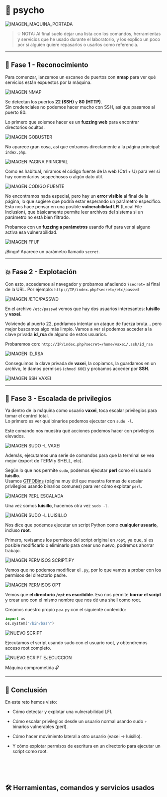 # 🧠 psycho

![IMAGEN_MAQUINA_PORTADA](./imagenes/portadaMaquina.png)
> 💡 NOTA:  Al final suelo dejar una lista con los comandos, herramientas y servicios que he usado durante el laboratorio, y los explico un poco por si alguien quiere repasarlos o usarlos como referencia.
---

## 🔎 Fase 1 - Reconocimiento

Para comenzar, lanzamos un escaneo de puertos con **nmap** para ver qué servicios están expuestos por la máquina.

![IMAGEN NMAP](./imagenes/nmap.png)

Se detectan los puertos **22 (SSH)** y **80 (HTTP)**.  
Sin credenciales no podemos hacer mucho con SSH, así que pasamos al puerto 80.

Lo primero que solemos hacer es un **fuzzing web** para encontrar directorios ocultos.

![IMAGEN GOBUSTER](./imagenes/fuzzingWEB.png)

No aparece gran cosa, así que entramos directamente a la página principal: `index.php`.

![IMAGEN PAGINA PRINCIPAL](./imagenes/imagenPrincipal.png)

Como es habitual, miramos el código fuente de la web (Ctrl + U) para ver si hay comentarios sospechosos o algún dato útil.

![IMAGEN CODIGO FUENTE](./imagenes/codigo.png)

No encontramos nada especial, pero hay un **error visible** al final de la página, lo que sugiere que podría estar esperando un parámetro específico. Esto nos hace pensar en una posible **vulnerabilidad LFI** (Local File Inclusion), que básicamente permite leer archivos del sistema si un parámetro no está bien filtrado.

Probamos con un **fuzzing a parámetros** usando ffuf para ver si alguno activa esa vulnerabilidad.

![IMAGEN FFUF](./imagenes/ffuf.png)

¡Bingo! Aparece un parámetro llamado `secret`.

---

## 💥 Fase 2 - Explotación

Con esto, accedemos al navegador y probamos añadiendo `?secret=` al final de la URL. Por ejemplo:
``
http://IP/index.php?secret=/etc/passwd
``

![IMAGEN /ETC/PASSWD](./imagenes/LFI_funciona.png)

En el archivo `/etc/passwd` vemos que hay dos usuarios interesantes: **luisillo** y **vaxei**.

Volviendo al puerto 22, podríamos intentar un ataque de fuerza bruta... pero mejor buscamos algo más limpio. Vamos a ver si podemos acceder a la clave privada **id_rsa** de alguno de estos usuarios.

Probaremos con:
``
http://IP/index.php?secret=/home/vaxei/.ssh/id_rsa
``

![IMAGEN ID_RSA](./imagenes/id_rsa_vaxei.png)

Conseguimos la clave privada de **vaxei**, la copiamos, la guardamos en un archivo, le damos permisos (`chmod 600`) y probamos acceder por **SSH**.

![IMAGEN SSH VAXEI](./imagenes/ssh1.png)

---

## 🧗 Fase 3 - Escalada de privilegios

Ya dentro de la máquina como usuario **vaxei**, toca escalar privilegios para tomar el control total.  
Lo primero es ver qué binarios podemos ejecutar con `sudo -l`.

Este comando nos muestra qué acciones podemos hacer con privilegios elevados.

![IMAGEN SUDO -L VAXEI](./imagenes/sudo-l_vaxei.png)

Además, ejecutamos una serie de comandos para que la terminal se vea mejor (export de TERM y SHELL, etc).

Según lo que nos permite `sudo`, podemos ejecutar **perl** como el usuario **luisillo**.  
Usamos [GTFOBins](https://gtfobins.github.io/) (página muy útil que muestra formas de escalar privilegios usando binarios comunes) para ver cómo explotar `perl`.

![IMAGEN PERL ESCALADA](./imagenes/login_luisillo.png)

Una vez somos **luisillo**, hacemos otra vez `sudo -l`.

![IMAGEN SUDO -L LUISILLO](./imagenes/sudo-l_luisillo.png)

Nos dice que podemos ejecutar un script Python como **cualquier usuario**, incluso **root**.

Primero, revisamos los permisos del script original en `/opt`, ya que, si es posible modificarlo o eliminarlo para crear uno nuevo, podremos ahorrar trabajo.

![IMAGEN PERMISOS SCRIPT.PY](./imagenes/permisosScript.png)

Vemos que no podemos modificar el `.py`, por lo que vamos a probar con los permisos del directorio padre. 

![IMAGEN PERMISOS OPT](./imagenes/permisos-directorio.png)

Vemos que **el directorio `/opt` es escribible**. Eso nos permite **borrar el script** y crear uno con el mismo nombre que nos dé una shell como root.

Creamos nuestro propio `paw.py` con el siguiente contenido:

```python
import os
os.system("/bin/bash")
```
![NUEVO SCRIPT](./imagenes/nuevoScript.png)

Ejecutamos el script usando sudo con el usuario root, y obtendremos acceso root completo.

![NUEVO SCRIPT EJECUCCION](./imagenes/ejecuccion_script.png)

Máquina comprometida 🔓

---

## 🏁 Conclusión

En este reto hemos visto:
  
  - Cómo detectar y explotar una vulnerabilidad LFI.

  - Cómo escalar privilegios desde un usuario normal usando sudo + binarios vulnerables (perl).

  - Cómo hacer movimiento lateral a otro usuario (vaxei → luisillo).

  - Y cómo explotar permisos de escritura en un directorio para ejecutar un script como root.

<br><br><br>

## 🛠️ Herramientas, comandos y servicios usados



